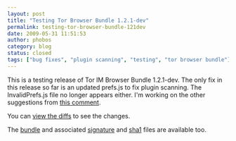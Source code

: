 ```yaml
---
layout: post
title: "Testing Tor Browser Bundle 1.2.1-dev"
permalink: testing-tor-browser-bundle-121dev
date: 2009-05-31 11:51:53
author: phobos
category: blog
status: closed
tags: ["bug fixes", "plugin scanning", "testing", "tor browser bundle"]
---
```


This is a testing release of Tor IM Browser Bundle 1.2.1-dev. The only fix in this release so far is an updated prefs.js to fix plugin scanning. The InvalidPrefs.js file no longer appears either. I'm working on the other suggestions from [this comment](http://blog.torproject.org/blog/testing-tor-browser-bundle-120dev#comment-1386).

You can [view the diffs](https://svn.torproject.org/cgi-bin/viewvc.cgi/torbrowser/trunk/build-scripts/config/prefs.js?view=log) to see the changes.

The [bundle](https://www.torproject.org/torbrowser/dist/tor-im-browser-1.2.1-dev_en-US.exe) and associated [signature](https://www.torproject.org/torbrowser/dist/tor-im-browser-1.2.1-dev_en-US.exe.asc) and [sha1](https://www.torproject.org/torbrowser/dist/tor-im-browser-1.2.1-dev_en-US.exe.sha1) files are available too.

